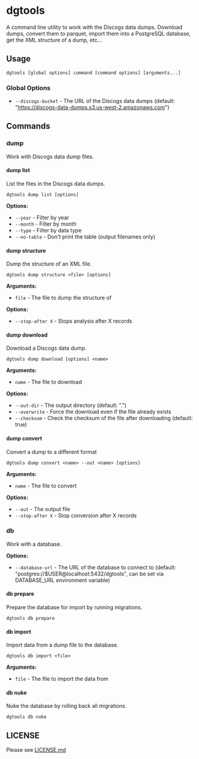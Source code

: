 # dgtools

A command line utility to work with the Discogs data dumps. Download dumps, convert them to parquet, import them into a PostgreSQL database, get the XML structure of a dump, etc...

## Usage

```
dgtools [global options] command [command options] [arguments...]
```

### Global Options

- `--discogs-bucket` - The URL of the Discogs data dumps (default: "https://discogs-data-dumps.s3.us-west-2.amazonaws.com")

## Commands

### dump

Work with Discogs data dump files.

#### dump list

List the files in the Discogs data dumps.

```
dgtools dump list [options]
```

**Options:**
- `--year` - Filter by year
- `--month` - Filter by month  
- `--type` - Filter by data type
- `--no-table` - Don't print the table (output filenames only)

#### dump structure

Dump the structure of an XML file.

```
dgtools dump structure <file> [options]
```

**Arguments:**
- `file` - The file to dump the structure of

**Options:**
- `--stop-after X` - Stops analysis after X records


#### dump download

Download a Discogs data dump.

```
dgtools dump download [options] <name>
```

**Arguments:**
- `name` - The file to download


**Options:**
- `--out-dir` - The output directory (default: ".")
- `--overwrite` - Force the download even if the file already exists
- `--checksum` - Check the checksum of the file after downloading (default: true)

#### dump convert

Convert a dump to a different format

```
dgtools dump convert <name> --out <name> [options]
```

**Arguments:**
- `name` - The file to convert

**Options:**
- `--out` - The output file
- `--stop-after X` - Stop conversion after X records


### db

Work with a database.

**Options:**
- `--database-url` - The URL of the database to connect to (default: "postgres://$USER@localhost:5432/dgtools", can be set via DATABASE_URL environment variable)

#### db prepare

Prepare the database for import by running migrations.

```
dgtools db prepare
```

#### db import

Import data from a dump file to the database.

```
dgtools db import <file>
```

**Arguments:**
- `file` - The file to import the data from

#### db nuke

Nuke the database by rolling back all migrations.

```
dgtools db nuke
```

## LICENSE

Please see [LICENSE.md](LICENSE.md)
